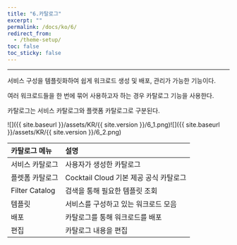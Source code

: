 ```yaml
---
title: "6.카탈로그"
excerpt: ""
permalink: /docs/ko/6/
redirect_from:
  - /theme-setup/
toc: false
toc_sticky: false
---
```


---
서비스 구성을 템플릿화하여 쉽게 워크로드 생성 및 배포, 관리가 가능한 기능이다.

여러 워크로드들을 한 번에 묶어 사용하고자 하는 경우 카탈로그 기능을 사용한다.

카탈로그는 서비스 카탈로그와 플랫폼 카탈로그로 구분된다.

![]({{ site.baseurl }}/assets/KR/{{ site.version }}/6_1.png)![]({{ site.baseurl }}/assets/KR/{{ site.version }}/6_2.png)

| **카탈로그 메뉴**    | **설명**                       |
| :------------- | :--------------------------- |
| 서비스 카탈로그       | 사용자가 생성한 카탈로그                |
| 플렛폼 카탈로그       | Cocktail Cloud 기본 제공 공식 카탈로그 |
| Filter Catalog | 검색을 통해 필요한 템플릿 조회            |
| 템플릿            | 서비스를 구성하고 있는 워크로드 모음      |
| 배포             | 카탈로그를 통해 워크로드를 배포            |
| 편집             | 카탈로그 내용을 편집                  |
